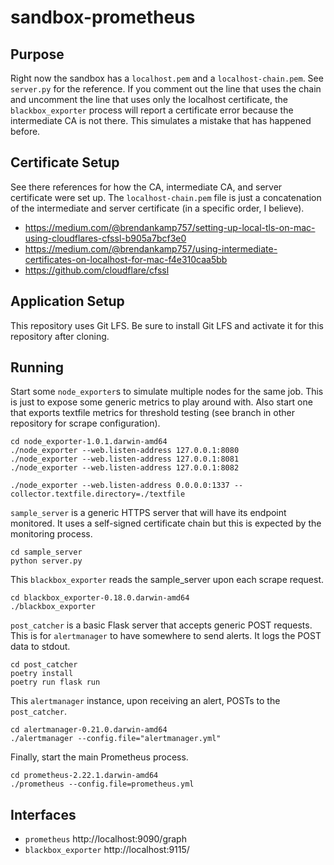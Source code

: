 # sandbox-prometheus

## Purpose

Right now the sandbox has a `localhost.pem` and a `localhost-chain.pem`. See `server.py` for the reference. If you comment out the line that uses the chain and uncomment the line that uses only the localhost certificate, the `blackbox_exporter` process will report a certificate error because the intermediate CA is not there. This simulates a mistake that has happened before.

## Certificate Setup

See there references for how the CA, intermediate CA, and server certificate were set up. The `localhost-chain.pem` file is just a concatenation of the intermediate and server certificate (in a specific order, I believe).

* https://medium.com/@brendankamp757/setting-up-local-tls-on-mac-using-cloudflares-cfssl-b905a7bcf3e0
* https://medium.com/@brendankamp757/using-intermediate-certificates-on-localhost-for-mac-f4e310caa5bb
* https://github.com/cloudflare/cfssl

## Application Setup

This repository uses Git LFS. Be sure to install Git LFS and activate it for this repository after cloning.

## Running

Start some `node_exporter`s to simulate multiple nodes for the same job. This is just to expose some generic metrics to play around with. Also start one that exports textfile metrics for threshold testing (see branch in other repository for scrape configuration).

```
cd node_exporter-1.0.1.darwin-amd64
./node_exporter --web.listen-address 127.0.0.1:8080
./node_exporter --web.listen-address 127.0.0.1:8081
./node_exporter --web.listen-address 127.0.0.1:8082

./node_exporter --web.listen-address 0.0.0.0:1337 --collector.textfile.directory=./textfile
```

`sample_server` is a generic HTTPS server that will have its endpoint monitored. It uses a self-signed certificate chain but this is expected by the monitoring process.

```
cd sample_server
python server.py
```

This `blackbox_exporter` reads the sample_server upon each scrape request.

```
cd blackbox_exporter-0.18.0.darwin-amd64
./blackbox_exporter 
```

`post_catcher` is a basic Flask server that accepts generic POST requests. This is for `alertmanager` to have somewhere to send alerts. It logs the POST data to stdout.

```
cd post_catcher
poetry install
poetry run flask run
```

This `alertmanager` instance, upon receiving an alert, POSTs to the `post_catcher`.

```
cd alertmanager-0.21.0.darwin-amd64
./alertmanager --config.file="alertmanager.yml"
```

Finally, start the main Prometheus process.

```
cd prometheus-2.22.1.darwin-amd64
./prometheus --config.file=prometheus.yml
```

## Interfaces

* `prometheus` http://localhost:9090/graph
* `blackbox_exporter` http://localhost:9115/
